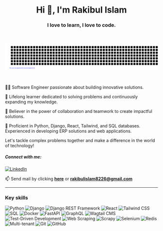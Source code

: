 <h1 align="center">Hi 👋, I'm Rakibul Islam</h1>
<h3 align="center">I love to learn, I love to code.</h3>
<br>
<div align="center">

![Rakib](gitartwork.svg)

</div>
<br>

👨‍💻 Software Engineer passionate about building innovative solutions. 


🚀 Lifelong learner dedicated to solving problems and continuously expanding my knowledge.

🤝 Believer in the power of collaboration and teamwork to create impactful solutions.

🔧 Proficient in Python, Django, React, Tailwind, and SQL databases. Experienced in developing ERP solutions and web applications.

Let's tackle complex problems together and make a difference in the world of technology!
<h5 align="left">Connect with me:</h5>

[![LinkedIn](https://img.shields.io/badge/-LinkedIn-0077B5?style=flat-square&logo=linkedin&logoColor=white)](https://www.linkedin.com/in/rakibulislam8226/)  


📫 Send mail by clicking <a href="https://mail.google.com/mail/u/0/?tab=rm&ogbl#inbox?compose=CllgCJvmZKHmgLVGRqPzxCBlbDbhgzrJgdBxjsKMqgQmBMkBvwTsPpszLGMPwChXcQctQMJkJBV" target="_blank" title='Click here for redrict to send mail'>**here**</a> or **rakibulislam8226@gmail.com**


---
### Key skills


![Python](https://img.shields.io/badge/-Python-3776AB?style=flat-square&logo=python&logoColor=white)
![Django](https://img.shields.io/badge/-Django-092E20?style=flat-square&logo=django&logoColor=white)
![Django REST Framework](https://img.shields.io/badge/-Django%20REST%20Framework-092E20?style=flat-square&logo=django&logoColor=white)
![React](https://img.shields.io/badge/-React-61DAFB?style=flat-square&logo=react&logoColor=white)
![Tailwind CSS](https://img.shields.io/badge/-Tailwind%20CSS-38B2AC?style=flat-square&logo=tailwind-css&logoColor=white)
![SQL](https://img.shields.io/badge/-SQL-4479A1?style=flat-square&logo=postgresql&logoColor=white)
![Docker](https://img.shields.io/badge/-Docker-2496ED?style=flat-square&logo=docker&logoColor=white)
![FastAPI](https://img.shields.io/badge/-FastAPI-009688?style=flat-square&logo=fastapi&logoColor=white)
![GraphQL](https://img.shields.io/badge/-GraphQL-E10098?style=flat-square&logo=graphql&logoColor=white)
![Wagtail CMS](https://img.shields.io/badge/-Wagtail%20CMS-43B02A?style=flat-square&logo=wagtail&logoColor=white)
![Test-Driven Development](https://img.shields.io/badge/-TDD-3776AB?style=flat-square&logo=pytest&logoColor=white)
![Web Scraping](https://img.shields.io/badge/-Web%20Scraping-3776AB?style=flat-square&logo=python&logoColor=white)
![Scrapy](https://img.shields.io/badge/-Scrapy-43B02A?style=flat-square&logo=scrapy&logoColor=white)
![Selenium](https://img.shields.io/badge/-Selenium-43B02A?style=flat-square&logo=selenium&logoColor=white)
![Redis](https://img.shields.io/badge/-Redis-DC382D?style=flat-square&logo=redis&logoColor=white)
![Multi-tenant](https://img.shields.io/badge/-Multi--tenant-3776AB?style=flat-square&logo=python&logoColor=white)
![Git](https://img.shields.io/badge/-Git-F05032?style=flat-square&logo=git&logoColor=white)
![GitHub](https://img.shields.io/badge/-GitHub-181717?style=flat-square&logo=github&logoColor=white)




